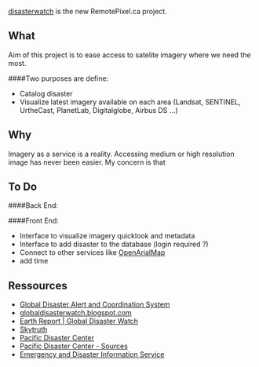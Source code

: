 

[disasterwatch](http://disasterwatch.remotepixel.ca) is the new RemotePixel.ca project.

What
-------

Aim of this project is to ease access to satelite imagery where we need the most.

####Two purposes are define: 
- Catalog disaster 
- Visualize latest imagery available on each area (Landsat, SENTINEL, UrtheCast, PlanetLab, Digitalglobe, Airbus DS ...)

Why
-------

Imagery as a service is a reality. Accessing medium or high resolution image has never been easier.
My concern is that  


To Do
-------

####Back End: 

####Front End:
- Interface to visualize imagery quicklook and metadata
- Interface to add disaster to the database (login required ?)
- Connect to other services like [OpenArialMap](http://openaerialmap.org)
- add time 


Ressources
-------
- [Global Disaster Alert and Coordination System](http://www.gdacs.org)
- [globaldisasterwatch.blogspot.com](http://globaldisasterwatch.blogspot.ca)
- [Earth Report | Global Disaster Watch](https://elispiritweaver.wordpress.com)
- [Skytruth](http://skytruth.org)
- [Pacific Disaster Center](http://atlas.pdc.org/atlas/)
- [Pacific Disaster Center - Sources](http://ghin.pdc.org/ghin/catalog/search/browse/browse.page)
- [Emergency and Disaster Information Service](http://hisz.rsoe.hu)
